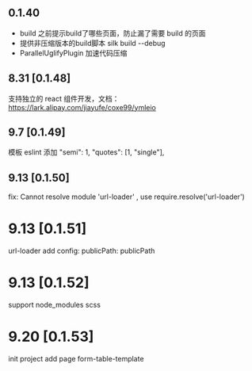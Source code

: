 ## 0.1.40

* build 之前提示build了哪些页面，防止漏了需要 build 的页面
* 提供非压缩版本的build脚本 silk build --debug
* ParallelUglifyPlugin 加速代码压缩

## 8.31 [0.1.48]

支持独立的 react 组件开发，文档： https://lark.alipay.com/jiayufe/coxe99/ymleio

## 9.7  [0.1.49]

 模板 eslint 添加
"semi": 1,
"quotes": [1, "single"],

## 9.13 [0.1.50]

fix: Cannot resolve module 'url-loader' , use require.resolve('url-loader')

# 9.13 [0.1.51]

url-loader add config: publicPath: publicPath

# 9.13 [0.1.52]

support node_modules scss 

# 9.20 [0.1.53]

init project add page form-table-template 

